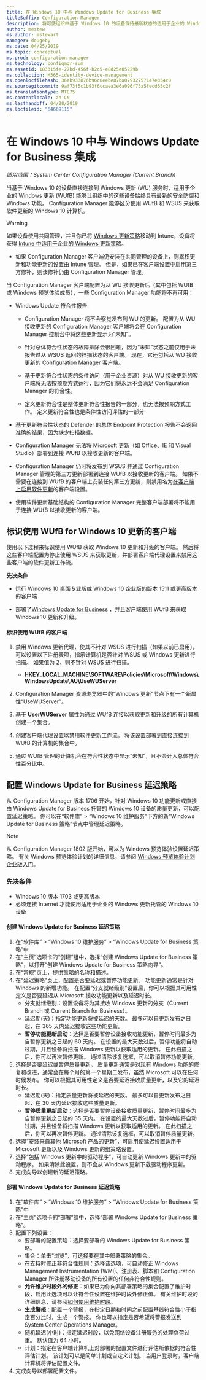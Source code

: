 ```yaml
---
title: 在 Windows 10 中与 Windows Update for Business 集成
titleSuffix: Configuration Manager
description: 将可使组织中基于 Windows 10 的设备保持最新状态的适用于企业的 Windows 更新用于连接到 Windows 更新服务的设备。
author: mestew
ms.author: mstewart
manager: dougeby
ms.date: 04/25/2019
ms.topic: conceptual
ms.prod: configuration-manager
ms.technology: configmgr-sum
ms.assetid: 183315fe-27bd-456f-b2c5-e8d25e05229b
ms.collection: M365-identity-device-management
ms.openlocfilehash: 36ab933876b96c0eebe87ba07932757147e334c0
ms.sourcegitcommit: 9af73f5c1b93f6ccaea3e6a096f75a5fecd65c2f
ms.translationtype: MTE75
ms.contentlocale: zh-CN
ms.lasthandoff: 04/28/2019
ms.locfileid: "64669115"
---
```

# <a name="integration-with-windows-update-for-business-in-windows-10"></a>在 Windows 10 中与 Windows Update for Business 集成

*适用范围：System Center Configuration Manager (Current Branch)*

当基于 Windows 10 的设备直接连接到 Windows 更新 (WU) 服务时，适用于企业的 Windows 更新 (WUfB) 能够让组织中的这些设备始终具有最新的安全防御和 Windows 功能。 Configuration Manager 能够区分使用 WUfB 和 WSUS 来获取软件更新的 Windows 10 计算机。  

>[!WARNING]
> 如果设备使用共同管理，并且你已将 [Windows 更新策略](/sccm/comanage/workloads#windows-update-policies)移动到 Intune，设备将获得 [Intune 中适用于企业的 Windows 更新策略](https://docs.microsoft.com/intune/windows-update-for-business-configure)。
> - 如果 Configuration Manager 客户端仍安装在共同管理的设备上，则累积更新和功能更新的设置由 Intune 管理。 但是，如果已在[客户端设置](/sccm/core/clients/deploy/about-client-settings#enable-third-party-software-updates)中启用第三方修补，则该修补仍由 Configuration Manager 管理。  

 当 Configuration Manager 客户端配置为从 WU 接收更新后（其中包括 WUfB 或 Windows 预览体验成员），一些 Configuration Manager 功能将不再可用：  

-   Windows Update 符合性报告:  

    -   Configuration Manager 将不会察觉发布到 WU 的更新。 配置为从 WU 接收更新的 Configuration Manager 客户端将会在 Configuration Manager 控制台中将这些更新显示为“未知”。  

    -   针对总体符合性状态的故障排除会很困难，因为“未知”状态之前仅用于未报告过从 WSUS 返回的扫描状态的客户端。 现在，它还包括从 WU 接收更新的 Configuration Manager 客户端。  

    -   基于更新符合性状态的条件访问（用于企业资源）对从 WU 接收更新的客户端将无法按预期方式运行，因为它们将永远不会满足 Configuration Manager 的符合性。  

    -   定义更新符合性是整体更新符合性报告的一部分，也无法按预期方式工作。  定义更新符合性也是条件性访问评估的一部分  

-   基于更新符合性状态的 Defender 的总体 Endpoint Protection 报告不会返回准确的结果，因为缺少扫描数据。  

-   Configuration Manager 无法将 Microsoft 更新（如 Office、IE 和 Visual Studio）部署到连接 WUfB 以接收更新的客户端。  

-   Configuration Manager 仍可将发布到 WSUS 并通过 Configuration Manager 管理的第三方更新部署到连接 WUfB 以接收更新的客户端。 如果不需要在连接到 WUfB 的客户端上安装任何第三方更新，则禁用名为[在客户端上启用软件更新](/sccm/core/clients/deploy/about-client-settings#software-updates)的客户端设置。

-   使用软件更新基础结构的 Configuration Manager 完整客户端部署将不能用于连接 WUfB 以接收更新的客户端。  

## <a name="identify-clients-that-use-wufb-for-windows-10-updates"></a>标识使用 WUfB for Windows 10 更新的客户端  
 使用以下过程来标识使用 WUfB 获取 Windows 10 更新和升级的客户端。 然后将这些客户端配置为停止使用 WSUS 来获取更新，并部署客户端代理设置来禁用这些客户端的软件更新工作流。  

 **先决条件**  

-   运行 Windows 10 桌面专业版或 Windows 10 企业版的版本 1511 或更高版本的客户端  

-   部署了[Windows Update for Business](https://technet.microsoft.com/library/mt622730\(v=vs.85\).aspx) ，并且客户端使用 WUfB 来获取 Windows 10 更新和升级。  

#### <a name="to-identify-clients-that-use-wufb"></a>标识使用 WUfB 的客户端  

1.  禁用 Windows 更新代理，使其不针对 WSUS 进行扫描（如果以前已启用）。 可以设置以下注册表项，指示计算机是否针对 WSUS 或 Windows 更新进行扫描。  如果值为 2，则不针对 WSUS 进行扫描。  
    - **HKEY_LOCAL_MACHINE\SOFTWARE\Policies\Microsoft\Windows\WindowsUpdate\AU\UseWUServer**

2.  Configuration Manager 资源浏览器中的“Windows 更新”节点下有一个新属性“UseWUServer”。  

3.  基于 **UserWUServer** 属性为通过 WUfB 连接以获取更新和升级的所有计算机创建一个集合。  

4.  创建客户端代理设置以禁用软件更新工作流。 将该设置部署到直接连接到 WUfB 的计算机的集合中。  

5.  通过 WUfB 管理的计算机会在符合性状态中显示“未知”，且不会计入总体符合性百分比中。  

## <a name="configure-windows-update-for-business-deferral-policies"></a>配置 Windows Update for Business 延迟策略
<!-- 1290890 -->
从 Configuration Manager 版本 1706 开始，针对 Windows 10 功能更新或直接由 Windows Update for Business 托管的 Windows 10 设备的质量更新，可以配置延迟策略。 你可以在“软件库” > “Windows 10 维护服务”下方的新“Windows Update for Business 策略”节点中管理延迟策略。

>[!NOTE] 
>从 Configuration Manager 1802 版开始，可以为 Windows 预览体验设置延迟策略。 <!--507201-->有关 Windows 预览体验计划的详细信息，请参阅 [Windows 预览体验计划企业版入门](https://docs.microsoft.com/windows/deployment/update/waas-windows-insider-for-business)。

### <a name="prerequisites"></a>先决条件
-   Windows 10 版本 1703 或更高版本
-   必须连接 Internet 才能使用适用于企业的 Windows 更新托管的 Windows 10 设备

#### <a name="to-create-a-windows-update-for-business-deferral-policy"></a>创建 Windows Update for Business 延迟策略
1. 在“软件库” > “Windows 10 维护服务” > “Windows Update for Business 策略”中
2. 在“主页”选项卡的“创建”组中，选择“创建 Windows Update for Business 策略”，以打开“创建 Windows Update for Business 策略向导”。
3. 在“常规”页上，提供策略的名称和描述。
4. 在“延迟策略”页上，配置是否要延迟或暂停功能更新。 功能更新通常是针对 Windows 的新增功能。 在配置“分支就绪级别”设置后，你可以根据其可用性定义是否要延迟从 Microsoft 接收功能更新以及延迟时长。
    - 分支就绪级别：设置设备将为其接收 Windows 更新的分支（Current Branch 或 Current Branch for Business）。
    - 延迟期(天)：指定功能更新将被延迟的天数。 最多可以自更新发布之日起，在 365 天内延迟接收这些功能更新。
    - **暂停功能更新启动**：选择是否要暂停设备接收功能更新，暂停时间最多为自暂停更新之日起的 60 天内。 在设置的最大天数过后，暂停功能将自动过期，并且设备将扫描 Windows 更新以获取适用的更新。 在此扫描之后，你可以再次暂停更新。 通过清除该复选框，可以取消暂停功能更新。   
5. 选择是否要延迟或暂停质量更新。 质量更新通常是对现有 Windows 功能的修复和改进，通常会在每个月的第一个星期二发布，虽然 Microsoft 可以在任何时候发布。 你可以根据其可用性定义是否要延迟接收质量更新，以及它的延迟时长。
    - 延迟期(天)：指定质量更新将被延迟的天数。 最多可以自更新发布之日起，在 30 天内延迟接收这些质量更新。
    - **暂停质量更新启动**：选择是否要暂停设备接收质量更新，暂停时间最多为自暂停更新之日起的 35 天内。 在设置的最大天数过后，暂停功能将自动过期，并且设备将扫描 Windows 更新以获取适用的更新。 在此扫描之后，你可以再次暂停更新。 通过清除该复选框，可以取消暂停质量更新。
6. 选择“安装来自其他 Microsoft 产品的更新”，可启用使延迟设置适用于 Microsoft 更新以及 Windows 更新的组策略设置。
7. 选择“包括 Windows 更新中的驱动程序”，可自动更新 Windows 更新中的驱动程序。 如果清除此设置，则不会从 Windows 更新下载驱动程序更新。
8. 完成向导以创建新的延迟策略。

#### <a name="to-deploy-a-windows-update-for-business-deferral-policy"></a>部署 Windows Update for Business 延迟策略
1. 在“软件库” > “Windows 10 维护服务” > “Windows Update for Business 策略”中
2. 在“主页”选项卡的“部署”组中，选择“部署 Windows Update for Business 策略”。
3. 配置下列设置：
    - 要部署的配置策略：选择要部署的 Windows Update for Business 策略。
    - 集合：单击“浏览”，可选择要在其中部署策略的集合。
    - 在支持时修正非符合性规则：选择该选项，可自动修正 Windows Management Instrumentation (WMI)、注册表、脚本和 Configuration Manager 所注册移动设备的所有设置的任何非符合性规则。
    - **允许维护时段外的修正**：如果已为你向其部署策略的集合配置了维护时段，启用此选项可以让符合性设置在维护时段外修正值。 有关维护时段的详细信息，请参阅[如何使用维护时段](/sccm/core/clients/manage/collections/use-maintenance-windows)。
    - **生成警报**：配置一个警报，在指定日期和时间之前配置基线符合性小于指定百分比时，生成一个警报。 你也可以指定是否希望将警报发送到 System Center Operations Manager。
    - 随机延迟(小时)：指定延迟时段，以免网络设备注册服务的处理负荷过重。 默认值为 64 小时。
    - 计划：指定在客户端计算机上对部署的配置文件进行评估所依据的符合性评估计划。 该计划可以是简单计划或自定义计划。 当用户登录时，客户端计算机将评估配置文件。
4.  完成向导以部署配置文件。
